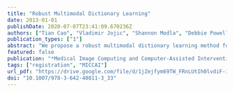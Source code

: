 ```yaml
---
title: "Robust Multimodal Dictionary Learning"
date: 2013-01-01
publishDate: 2020-07-07T23:41:09.670236Z
authors: ["Tian Cao", "Vladimir Jojic", "Shannon Modla", "Debbie Powell", "Kirk Czymmek", "Marc Niethammer"]
publication_types: ["1"]
abstract: "We propose a robust multimodal dictionary learning method for multimodal images. Joint dictionary learning for both modalities may be impaired by lack of correspondence between image modalities in training data, for example due to areas of low quality in one of the modalities. Dictionaries learned with such non-corresponding data will induce uncertainty about image representation. In this paper, we propose a probabilistic model that accounts for image areas that are poorly corresponding between the image modalities. We cast the problem of learning a dictionary in presence of problematic image patches as a likelihood maximization problem and solve it with a variant of the EM algorithm. Our algorithm iterates identification of poorly corresponding patches and refinements of the dictionary. We tested our method on synthetic and real data. We show improvements in image prediction quality and alignment accuracy when using the method for multimodal image registration."
featured: false
publication: "*Medical Image Computing and Computer-Assisted Intervention - MICCAI 2013 - 16th International Conference, Nagoya, Japan, September 22-26, 2013, Proceedings, Part I*"
tags: ["registration", "MICCAI"]
url_pdf: "https://drive.google.com/file/d/1jZejfym69TW_FRnLUtIh0lvdiF-ifuFP"
doi: "10.1007/978-3-642-40811-3_33"
---
```



